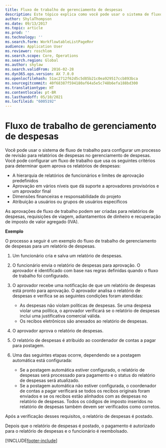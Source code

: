 ```yaml
---
title: Fluxo de trabalho de gerenciamento de despesas
description: Este tópico explica como você pode usar o sistema de fluxo de trabalho no Microsoft Dynamics 365 Finance para configurar um processo de revisão para relatórios de despesas no gerenciamento de despesas.
author: ShylaThompson
ms.date: 09/13/2017
ms.topic: article
ms.prod: ''
ms.technology: ''
ms.search.form: WorkflowtableListPageRnr
audience: Application User
ms.reviewer: roschlom
ms.search.scope: Core, Operations
ms.search.region: Global
ms.author: shylaw
ms.search.validFrom: 2016-02-28
ms.dyn365.ops.version: AX 7.0.0
ms.openlocfilehash: 51ac2712f62d5c5d85b21c0ea929517ccb893bca
ms.sourcegitcommit: 40f68387f594180af64a5e5c748b6efa188bd300
ms.translationtype: HT
ms.contentlocale: pt-BR
ms.lasthandoff: 05/10/2021
ms.locfileid: "6005192"
---
```

# <a name="expense-management-workflow"></a>Fluxo de trabalho de gerenciamento de despesas

Você pode usar o sistema de fluxo de trabalho para configurar um processo de revisão para relatórios de despesas no gerenciamento de despesas. Você pode configurar um fluxo de trabalho que usa os seguintes critérios para determinar quem aprova os relatórios de despesas:

- A hierarquia de relatórios de funcionários e limites de aprovação predefinidos
- Aprovação em vários níveis que dá suporte a aprovadores provisórios e um aprovador final
- Dimensões financeiras e responsabilidade do projeto
- Atribuição a usuários ou grupos de usuários específicos

As aprovações de fluxo de trabalho podem ser criadas para relatórios de despesas, requisições de viagem, adiantamentos de dinheiro e recuperação de imposto de valor agregado (IVA).

**Exemplo**

O processo a seguir é um exemplo do fluxo de trabalho de gerenciamento de despesas para um relatório de despesas.

1. Um funcionário cria e salva um relatório de despesas.
2. O funcionário envia o relatório de despesas para aprovação. O aprovador é identificado com base nas regras definidas quando o fluxo de trabalho foi configurado.
3. O aprovador recebe uma notificação de que um relatório de despesas está pronto para aprovação. O aprovador analisa o relatório de despesas e verifica se as seguintes condições foram atendidas:

    - As despesas não violam políticas de despesas. Se uma despesa violar uma política, o aprovador verificará se o relatório de despesas inclui uma justificativa comercial válida.
    - Os recibos eletrônicos são anexados ao relatório de despesas.

4. O aprovador aprova o relatório de despesas.
5. O relatório de despesas é atribuído ao coordenador de contas a pagar para postagem.
6. Uma das seguintes etapas ocorre, dependendo se a postagem automática está configurada:

    - Se a postagem automática estiver configurado, o relatório de despesas será processado para pagamento e o status do relatório de despesas será atualizado.
    - Se a postagem automática não estiver configurada, o coordenador de contas a pagar verificará se todos os recibos originais foram enviados e se os recibos estão alinhados com as despesas no relatório de despesas. Todos os códigos de imposto inseridos no relatório de despesas também devem ser verificados como corretos.

Após a verificação desses requisitos, o relatório de despesas é postado.

Depois que o relatório de despesas é postado, o pagamento é autorizado para o relatório de despesas e o funcionário é reembolsado.


[!INCLUDE[footer-include](../includes/footer-banner.md)]
